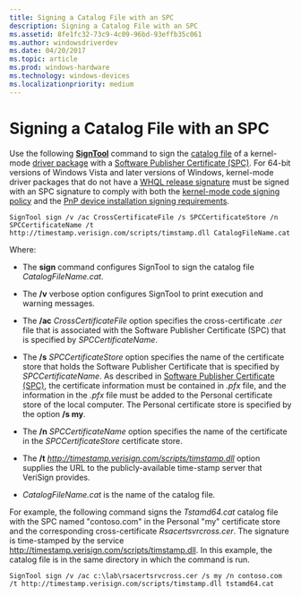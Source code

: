 ```yaml
---
title: Signing a Catalog File with an SPC
description: Signing a Catalog File with an SPC
ms.assetid: 8fe1fc32-73c9-4c09-96bd-93effb35c061
ms.author: windowsdriverdev
ms.date: 04/20/2017
ms.topic: article
ms.prod: windows-hardware
ms.technology: windows-devices
ms.localizationpriority: medium
---
```


# Signing a Catalog File with an SPC


Use the following [**SignTool**](https://msdn.microsoft.com/library/windows/hardware/ff551778) command to sign the [catalog file](catalog-files.md) of a kernel-mode [driver package](driver-packages.md) with a [Software Publisher Certificate (SPC)](software-publisher-certificate.md). For 64-bit versions of Windows Vista and later versions of Windows, kernel-mode driver packages that do not have a [WHQL release signature](whql-release-signature.md) must be signed with an SPC signature to comply with both the [kernel-mode code signing policy](kernel-mode-code-signing-policy--windows-vista-and-later-.md) and the [PnP device installation signing requirements](pnp-device-installation-signing-requirements--windows-vista-and-later-.md).

```
SignTool sign /v /ac CrossCertificateFile /s SPCCertificateStore /n SPCCertificateName /t http://timestamp.verisign.com/scripts/timstamp.dll CatalogFileName.cat
```

Where:

-   The **sign** command configures SignTool to sign the catalog file *CatalogFileName.cat*.

-   The **/v** verbose option configures SignTool to print execution and warning messages.

-   The **/ac** *CrossCertificateFile* option specifies the cross-certificate *.cer* file that is associated with the Software Publisher Certificate (SPC) that is specified by *SPCCertificateName*.

-   The **/s** *SPCCertificateStore* option specifies the name of the certificate store that holds the Software Publisher Certificate that is specified by *SPCCertificateName*. As described in [Software Publisher Certificate (SPC)](software-publisher-certificate.md), the certificate information must be contained in *.pfx* file, and the information in the *.pfx* file must be added to the Personal certificate store of the local computer. The Personal certificate store is specified by the option **/s my**.

-   The **/n** *SPCCertificateName* option specifies the name of the certificate in the *SPCCertificateStore* certificate store.

-   The **/t** *http://timestamp.verisign.com/scripts/timstamp.dll* option supplies the URL to the publicly-available time-stamp server that VeriSign provides.

-   *CatalogFileName.cat* is the name of the catalog file.

For example, the following command signs the *Tstamd64.cat* catalog file with the SPC named "contoso.com" in the Personal "my" certificate store and the corresponding cross-certificate *Rsacertsvrcross.cer*. The signature is time-stamped by the service http://timestamp.verisign.com/scripts/timstamp.dll. In this example, the catalog file is in the same directory in which the command is run.

```
SignTool sign /v /ac c:\lab\rsacertsrvcross.cer /s my /n contoso.com /t http://timestamp.verisign.com/scripts/timstamp.dll tstamd64.cat 
```

 

 





